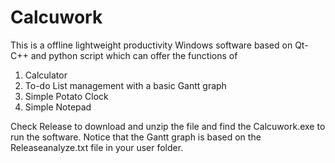# Calcuwork
 This is a offline lightweight productivity Windows software based on Qt-C++ and python script which can offer the functions of 
 
 1. Calculator
 2. To-do List management with a basic Gantt graph
 3. Simple Potato Clock
 4. Simple Notepad

Check Release to download and unzip the file and find the Calcuwork.exe to run the software.
Notice that the Gantt graph is based on the Releaseanalyze.txt file in your user folder.
